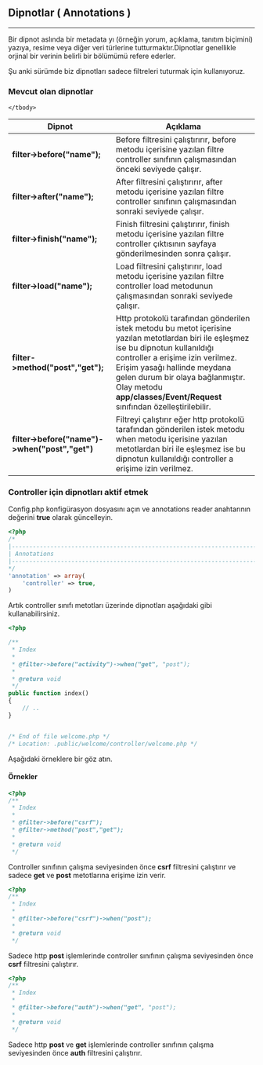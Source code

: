 
## Dipnotlar ( Annotations )

------

Bir dipnot aslında bir metadata yı (örneğin yorum,  açıklama, tanıtım biçimini) yazıya, resime veya diğer veri türlerine tutturmaktır.Dipnotlar genellikle orjinal bir verinin belirli bir bölümümü refere ederler. 

Şu anki sürümde biz dipnotları sadece filtreleri tuturmak için kullanıyoruz.

### Mevcut olan dipnotlar

<table>
    <thead>
        <tr>
            <th>Dipnot</th>    
            <th>Açıklama</th>
        </tr>
    </thead>
    <tbody>
        <tr>
            <td><b>filter->before("name");</b></td>
            <td>Before filtresini çalıştırırır, before metodu içerisine yazılan filtre controller sınıfının çalışmasından önceki seviyede çalışır.</td>
        </tr>
        <tr>
            <td><b>filter->after("name");</b></td>
            <td>After filtresini çalıştırırır, after metodu içerisine yazılan filtre controller sınıfının çalışmasından sonraki seviyede çalışır.</td>
        </tr>
            <tr>
            <td><b>filter->finish("name");</b></td>
            <td>Finish filtresini çalıştırırır, finish metodu içerisine yazılan filtre controller çıktısının sayfaya gönderilmesinden sonra çalışır.</td>
        </tr>
        <tr>
            <td><b>filter->load("name");</b></td>
            <td>Load filtresini çalıştırırır, load metodu içerisine yazılan filtre controller load metodunun çalışmasından sonraki seviyede çalışır.</td>
        </tr>
        <tr>
            <td><b>filter->method("post","get");</b></td>
            <td>Http protokolü tarafından gönderilen istek metodu bu metot içerisine yazılan metotlardan biri ile eşleşmez ise bu dipnotun kullanıldığı controller a erişime izin verilmez. Erişim yasağı hallinde meydana gelen durum bir olaya bağlanmıştır. Olay metodu <b>app/classes/Event/Request</b> sınıfından özelleştirilebilir.</td>
        </tr>
         <tr>
            <td><b>filter->before("name")->when("post","get")</b></td>
            <td>Filtreyi çalıştırır eğer http protokolü tarafından gönderilen istek metodu when metodu içerisine yazılan metotlardan biri ile eşleşmez ise bu dipnotun kullanıldığı controller a erişime izin verilmez.</td>
        </tr>

    </tbody>
</table>

### Controller için dipnotları aktif etmek

Config.php konfigürasyon dosyasını açın ve annotations reader anahtarının değerini <b>true</b> olarak güncelleyin.

```php
<?php
/*
|--------------------------------------------------------------------------
| Annotations
|--------------------------------------------------------------------------
*/
'annotation' => array(
    'controller' => true,
)
```

Artık controller sınıfı metotları üzerinde dipnotları aşağıdaki gibi kullanabilirsiniz.

```php
<?php

/**
 * Index
 *
 * @filter->before("activity")->when("get", "post");
 * 
 * @return void
 */
public function index()
{
    // ..
}


/* End of file welcome.php */
/* Location: .public/welcome/controller/welcome.php */
```

Aşağıdaki örneklere bir göz atın.


#### Örnekler

```php
<?php
/**
 * Index
 *
 * @filter->before("csrf");
 * @filter->method("post","get");
 *
 * @return void
 */
```

Controller sınıfının çalışma seviyesinden önce <b>csrf</b> filtresini çalıştırır ve sadece <b>get</b> ve <b>post</b> metotlarına erişime izin verir.

```php
<?php
/**
 * Index
 *
 * @filter->before("csrf")->when("post");
 * 
 * @return void
 */
```

Sadece http <b>post</b> işlemlerinde controller sınıfının çalışma seviyesinden önce <b>csrf</b> filtresini çalıştırır.


```php
<?php
/**
 * Index
 *
 * @filter->before("auth")->when("get", "post");
 *
 * @return void
 */
```

Sadece http <b>post</b> ve <b>get</b> işlemlerinde controller sınıfının çalışma seviyesinden önce <b>auth</b> filtresini çalıştırır.